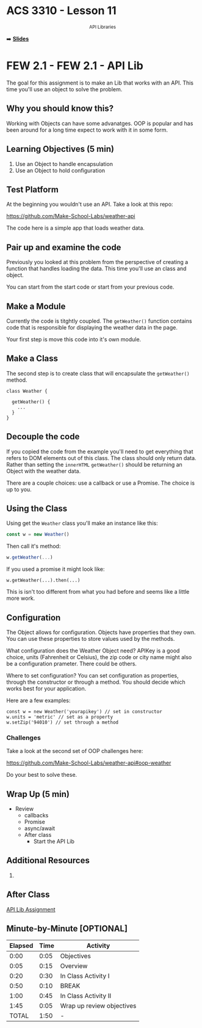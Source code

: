 <!-- .slide: data-background="./Images/header.svg" data-background-repeat="none" data-background-size="40% 40%" data-background-position="center 10%" class="header" -->
# ACS 3310 - Lesson 11

<small style="display:block;text-align:center">API Libraries</small>

<!-- Put a link to the slides so that students can find them -->

➡️ [**Slides**](/Syllabus-Template/Slides/Lesson1.html ':ignore')

<!-- > -->

# FEW 2.1 - FEW 2.1 - API Lib

The goal for this assignment is to make an Lib that works with an API. This time you'll use an object to solve the problem. 

## Why you should know this?

Working with Objects can have some advanatges. OOP is popular and has been around for a long time expect to work with it in some form. 

## Learning Objectives (5 min)

1. Use an Object to handle encapsulation
1. Use an Object to hold configuration

## Test Platform

At the beginning you wouldn't use an API. Take a look at this repo: 

https://github.com/Make-School-Labs/weather-api

The code here is a simple app that loads weather data. 

## Pair up and examine the code

Previously you looked at this problem from the perspective of creating a function that handles loading the data. This time you'll use an class and object. 

You can start from the start code or start from your previous code. 

## Make a Module

Currently the code is titghtly coupled. The `getWeather()` function contains code that is responsible for displaying the weather data in the page. 

Your first step is move this code into it's own module. 

## Make a Class

The second step is to create class that will encapsulate the `getWeather()` method.

```JS
class Weather {

  getWeather() {
    ...
  }
}
```

## Decouple the code

If you copied the code from the example you'll need to get everything that refers to DOM elements out of this class. The class should only return data. Rather than setting the `innerHTML` `getWeather()` should be returning an Object with the weather data.

There are a couple choices: use a callback or use a Promise. The choice is up to you. 

## Using the Class

Using get the `Weather` class you'll make an instance like this: 

```js
const w = new Weather()
```

Then call it's method: 

```js
w.getWeather(...)
```

If you used a promise it might look like: 

```JS
w.getWeather(...).then(...)
```

This is isn't too different from what you had before and seems like a little more work.

## Configuration

The Object allows for configuration. Objects have properties that they own. You can use these properties to store values used by the methods. 

What configuration does the Weather Object need? APIKey is a good choice, units (Fahrenheit or Celsius), the zip code or city name might also be a configuration prameter. There could be others. 

Where to set configuration? You can set configuration as properties, through the constructor or through a method. You should decide which works best for your application. 

Here are a few examples: 

```JS
const w = new Weather('yourapikey') // set in constructor
w.units = 'metric' // set as a property
w.setZip('94010') // set through a method
```

### Challenges 

Take a look at the second set of OOP challenges here: 

https://github.com/Make-School-Labs/weather-api#oop-weather

Do your best to solve these. 

## Wrap Up (5 min)

- Review
  - callbacks
  - Promise
  - async/await
  - After class 
    - Start the API Lib

## Additional Resources

1.

## After Class 

[API Lib Assignment](../assignments/assignment-09.md)

## Minute-by-Minute [OPTIONAL]

| **Elapsed** | **Time**  | **Activity**              |
| ----------- | --------- | ------------------------- |
| 0:00        | 0:05      | Objectives                |
| 0:05        | 0:15      | Overview                  |
| 0:20        | 0:30      | In Class Activity I       |
| 0:50        | 0:10      | BREAK                     |
| 1:00        | 0:45      | In Class Activity II      |
| 1:45        | 0:05      | Wrap up review objectives |
| TOTAL       | 1:50      | -                         |
